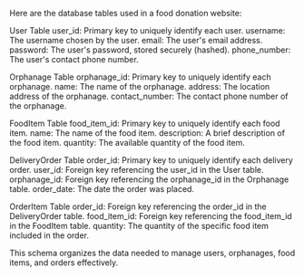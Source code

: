 Here are the database tables used in a food donation website:

User Table
user_id: Primary key to uniquely identify each user.
username: The username chosen by the user.
email: The user's email address.
password: The user's password, stored securely (hashed).
phone_number: The user's contact phone number.

Orphanage Table
orphanage_id: Primary key to uniquely identify each orphanage.
name: The name of the orphanage.
address: The location address of the orphanage.
contact_number: The contact phone number of the orphanage.

FoodItem Table
food_item_id: Primary key to uniquely identify each food item.
name: The name of the food item.
description: A brief description of the food item.
quantity: The available quantity of the food item.

DeliveryOrder Table
order_id: Primary key to uniquely identify each delivery order.
user_id: Foreign key referencing the user_id in the User table.
orphanage_id: Foreign key referencing the orphanage_id in the Orphanage table.
order_date: The date the order was placed.

OrderItem Table
order_id: Foreign key referencing the order_id in the DeliveryOrder table.
food_item_id: Foreign key referencing the food_item_id in the FoodItem table.
quantity: The quantity of the specific food item included in the order.

This schema organizes the data needed to manage users, orphanages, food items, and orders effectively.
